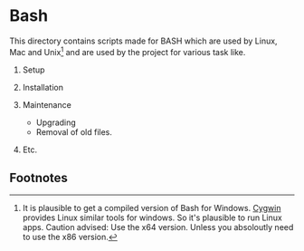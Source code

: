 # Bash
This directory contains scripts made for BASH which are used by Linux, Mac and Unix[^1] and 
are used by the project for various task like.
1. Setup
2. Installation
3. Maintenance
    * Upgrading
    * Removal of old files.

4. Etc.


## Footnotes
[^1]: It is plausible to get a compiled version of Bash for Windows. [Cygwin](https://www.cygwin.com/) provides Linux similar tools for windows. So it's plausible to run Linux apps. 
Caution advised: Use the x64 version. Unless you absoloutly need to use the x86 version.

